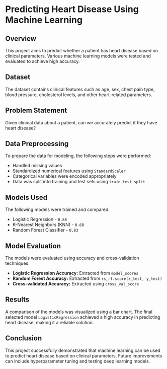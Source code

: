 # Predicting Heart Disease Using Machine Learning

## Overview
This project aims to predict whether a patient has heart disease based on clinical parameters. Various machine learning models were tested and evaluated to achieve high accuracy.

## Dataset
The dataset contains clinical features such as age, sex, chest pain type, blood pressure, cholesterol levels, and other heart-related parameters.

## Problem Statement
Given clinical data about a patient, can we accurately predict if they have heart disease?

## Data Preprocessing
To prepare the data for modeling, the following steps were performed:
- Handled missing values
- Standardized numerical features using `StandardScaler`
- Categorical variables were encoded appropriately
- Data was split into training and test sets using `train_test_split`

## Models Used
The following models were trained and compared:
- Logistic Regression - `0.88`
- K-Nearest Neighbors (KNN) - `0.68`
- Random Forest Classifier - `0.83`

## Model Evaluation
The models were evaluated using accuracy and cross-validation techniques:
- **Logistic Regression Accuracy:** Extracted from `model_scores` 
- **Random Forest Accuracy:** Extracted from `rs_rf.score(x_test, y_test)`
- **Cross-validated Accuracy:** Extracted using `cross_val_score`

## Results
A comparison of the models was visualized using a bar chart. The final selected model `LogisticRegression` achieved a high accuracy in predicting heart disease, making it a reliable solution.

## Conclusion
This project successfully demonstrated that machine learning can be used to predict heart disease based on clinical parameters. Future improvements can include hyperparameter tuning and testing deep learning models.


